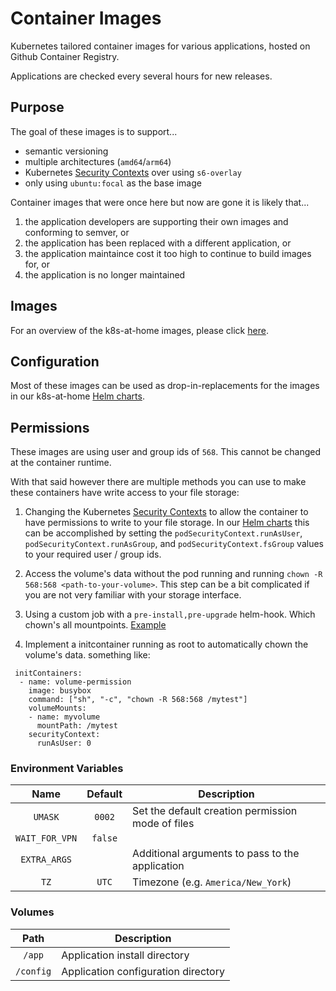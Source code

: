 # Container Images

Kubernetes tailored container images for various applications, hosted on Github Container Registry.

Applications are checked every several hours for new releases.

## Purpose

The goal of these images is to support...

- semantic versioning
- multiple architectures (`amd64`/`arm64`)
- Kubernetes [Security Contexts](https://kubernetes.io/docs/tasks/configure-pod-container/security-context/) over using `s6-overlay`
- only using `ubuntu:focal` as the base image

Container images that were once here but now are gone it is likely that...

1. the application developers are supporting their own images and conforming to semver, or
2. the application has been replaced with a different application, or
3. the application maintaince cost it too high to continue to build images for, or
4. the application is no longer maintained

## Images

For an overview of the k8s-at-home images, please click [here](https://github.com/orgs/k8s-at-home/packages?ecosystem=container&visibility=public).

## Configuration

Most of these images can be used as drop-in-replacements for the images in our k8s-at-home [Helm charts](https://github.com/k8s-at-home/charts/).

## Permissions

These images are using user and group ids of `568`. This cannot be changed at the container runtime.

With that said however there are multiple methods you can use to make these containers have write access to your file storage:

1. Changing the Kubernetes [Security Contexts](https://kubernetes.io/docs/tasks/configure-pod-container/security-context/) to allow the container to have permissions to write to your file storage. In our [Helm charts](https://github.com/k8s-at-home/charts/) this can be accomplished by setting the `podSecurityContext.runAsUser`, `podSecurityContext.runAsGroup`, and `podSecurityContext.fsGroup` values to your required user / group ids.

2. Access the volume's data without the pod running and running `chown -R 568:568 <path-to-your-volume>`.  This step can be a bit complicated if you are not very familiar with your storage interface.

3. Using a custom job with a `pre-install,pre-upgrade` helm-hook. Which chown's all mountpoints. [Example](https://github.com/truecharts/truecharts/blob/master/library/common/templates/custom/_mountPermissionsJob.yaml)

4. Implement a initcontainer running as root to automatically chown the volume's data.
something like:
```
 initContainers:
  - name: volume-permission
    image: busybox
    command: ["sh", "-c", "chown -R 568:568 /mytest"]
    volumeMounts:
    - name: myvolume
      mountPath: /mytest
    securityContext:
      runAsUser: 0
```


### Environment Variables

|      Name      | Default | Description                                       |
|:--------------:|:-------:|---------------------------------------------------|
|    `UMASK`     | `0002`  | Set the default creation permission mode of files |
| `WAIT_FOR_VPN` | `false` |                                                   |
|  `EXTRA_ARGS`  |         | Additional arguments to pass to the application   |
|      `TZ`      |  `UTC`  | Timezone (e.g. `America/New_York`)                |

### Volumes

|   Path    | Description                         |
|:---------:|-------------------------------------|
|  `/app`   | Application install directory       |
| `/config` | Application configuration directory |
